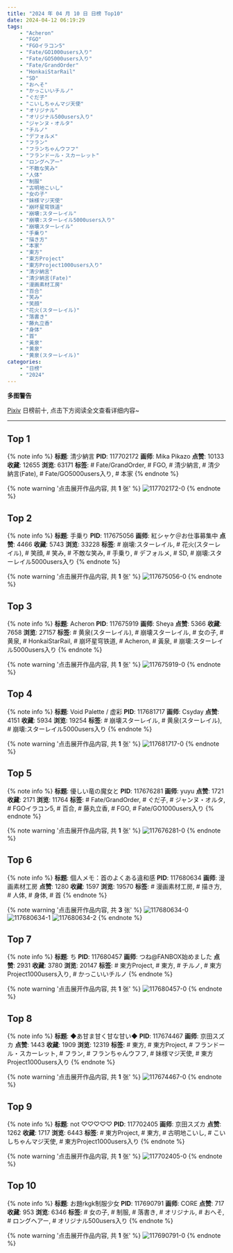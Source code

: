 ```yaml
---
title: "2024 年 04 月 10 日 日榜 Top10"
date: 2024-04-12 06:19:29
tags:
    - "Acheron"
    - "FGO"
    - "FGOイラコン5"
    - "Fate/GO1000users入り"
    - "Fate/GO5000users入り"
    - "Fate/GrandOrder"
    - "HonkaiStarRail"
    - "SD"
    - "おへそ"
    - "かっこいいチルノ"
    - "ぐだ子"
    - "こいしちゃんマジ天使"
    - "オリジナル"
    - "オリジナル500users入り"
    - "ジャンヌ・オルタ"
    - "チルノ"
    - "デフォルメ"
    - "フラン"
    - "フランちゃんウフフ"
    - "フランドール・スカーレット"
    - "ロングヘアー"
    - "不敵な笑み"
    - "人体"
    - "制服"
    - "古明地こいし"
    - "女の子"
    - "妹様マジ天使"
    - "崩坏星穹铁道"
    - "崩壊:スターレイル"
    - "崩壊:スターレイル5000users入り"
    - "崩壊スターレイル"
    - "手乗り"
    - "描き方"
    - "本家"
    - "東方"
    - "東方Project"
    - "東方Project1000users入り"
    - "清少納言"
    - "清少納言(Fate)"
    - "漫画素材工房"
    - "百合"
    - "笑み"
    - "笑顔"
    - "花火(スターレイル)"
    - "落書き"
    - "藤丸立香"
    - "身体"
    - "首"
    - "黃泉"
    - "黄泉"
    - "黄泉(スターレイル)"
categories:
    - "日榜"
    - "2024"
---
```


<i class="fa fa-triangle-exclamation"></i>**多图警告**<i class="fa fa-triangle-exclamation"></i>

[Pixiv](https://www.pixiv.net/) 日榜前十, 点击下方阅读全文查看详细内容~

<!-- more -->

---

## Top 1

{% note info %}
**标题**: 清少納言
**PID**: 117702172 **画师**: Mika Pikazo
**点赞**: 10133 **收藏**: 12655 **浏览**: 63171
**标签**: # Fate/GrandOrder, # FGO, # 清少納言, # 清少納言(Fate), # Fate/GO5000users入り, # 本家
{% endnote %}

{% note warning '点击展开作品内容, 共 **1** 张' %}
![117702172-0](https://i.pixiv.re/img-original/img/2024/04/10/00/00/28/117702172_p0.jpg)
{% endnote %}

## Top 2

{% note info %}
**标题**: 手乗り
**PID**: 117675056 **画师**: 紅シャケ＠お仕事募集中
**点赞**: 4466 **收藏**: 5743 **浏览**: 33228
**标签**: # 崩壊:スターレイル, # 花火(スターレイル), # 笑顔, # 笑み, # 不敵な笑み, # 手乗り, # デフォルメ, # SD, # 崩壊:スターレイル5000users入り
{% endnote %}

{% note warning '点击展开作品内容, 共 **1** 张' %}
![117675056-0](https://i.pixiv.re/img-original/img/2024/04/09/00/09/10/117675056_p0.jpg)
{% endnote %}

## Top 3

{% note info %}
**标题**: Acheron
**PID**: 117675919 **画师**: Sheya
**点赞**: 5366 **收藏**: 7658 **浏览**: 27157
**标签**: # 黄泉(スターレイル), # 崩壊スターレイル, # 女の子, # 黄泉, # HonkaiStarRail, # 崩坏星穹铁道, # Acheron, # 黃泉, # 崩壊:スターレイル5000users入り
{% endnote %}

{% note warning '点击展开作品内容, 共 **1** 张' %}
![117675919-0](https://i.pixiv.re/img-original/img/2024/04/09/00/34/31/117675919_p0.jpg)
{% endnote %}

## Top 4

{% note info %}
**标题**: Void Palette / 虚彩
**PID**: 117681717 **画师**: Csyday
**点赞**: 4151 **收藏**: 5934 **浏览**: 19254
**标签**: # 崩壊スターレイル, # 黄泉(スターレイル), # 崩壊:スターレイル5000users入り
{% endnote %}

{% note warning '点击展开作品内容, 共 **1** 张' %}
![117681717-0](https://i.pixiv.re/img-original/img/2024/04/09/07/30/03/117681717_p0.png)
{% endnote %}

## Top 5

{% note info %}
**标题**: 優しい竜の魔女と
**PID**: 117676281 **画师**: yuyu
**点赞**: 1721 **收藏**: 2171 **浏览**: 11764
**标签**: # Fate/GrandOrder, # ぐだ子, # ジャンヌ・オルタ, # FGOイラコン5, # 百合, # 藤丸立香, # FGO, # Fate/GO1000users入り
{% endnote %}

{% note warning '点击展开作品内容, 共 **1** 张' %}
![117676281-0](https://i.pixiv.re/img-original/img/2024/04/09/00/49/26/117676281_p0.png)
{% endnote %}

## Top 6

{% note info %}
**标题**: 個人メモ：首のよくある違和感
**PID**: 117680634 **画师**: 漫画素材工房
**点赞**: 1280 **收藏**: 1597 **浏览**: 19570
**标签**: # 漫画素材工房, # 描き方, # 人体, # 身体, # 首
{% endnote %}

{% note warning '点击展开作品内容, 共 **3** 张' %}
![117680634-0](https://i.pixiv.re/img-original/img/2024/04/09/06/00/10/117680634_p0.jpg)
![117680634-1](https://i.pixiv.re/img-original/img/2024/04/09/06/00/10/117680634_p1.jpg)
![117680634-2](https://i.pixiv.re/img-original/img/2024/04/09/06/00/10/117680634_p2.jpg)
{% endnote %}

## Top 7

{% note info %}
**标题**: ち
**PID**: 117680457 **画师**: つね@FANBOX始めました
**点赞**: 2931 **收藏**: 3780 **浏览**: 20147
**标签**: # 東方Project, # 東方, # チルノ, # 東方Project1000users入り, # かっこいいチルノ
{% endnote %}

{% note warning '点击展开作品内容, 共 **1** 张' %}
![117680457-0](https://i.pixiv.re/img-original/img/2024/04/09/05/46/59/117680457_p0.png)
{% endnote %}

## Top 8

{% note info %}
**标题**: ◆あ甘ま甘く甘な甘い◆
**PID**: 117674467 **画师**: 京田スズカ
**点赞**: 1443 **收藏**: 1909 **浏览**: 12319
**标签**: # 東方, # 東方Project, # フランドール・スカーレット, # フラン, # フランちゃんウフフ, # 妹様マジ天使, # 東方Project1000users入り
{% endnote %}

{% note warning '点击展开作品内容, 共 **1** 张' %}
![117674467-0](https://i.pixiv.re/img-original/img/2024/04/09/00/00/12/117674467_p0.jpg)
{% endnote %}

## Top 9

{% note info %}
**标题**: not ♡♡♡♡♡
**PID**: 117702405 **画师**: 京田スズカ
**点赞**: 1262 **收藏**: 1717 **浏览**: 6443
**标签**: # 東方Project, # 東方, # 古明地こいし, # こいしちゃんマジ天使, # 東方Project1000users入り
{% endnote %}

{% note warning '点击展开作品内容, 共 **1** 张' %}
![117702405-0](https://i.pixiv.re/img-original/img/2024/04/10/00/01/58/117702405_p0.jpg)
{% endnote %}

## Top 10

{% note info %}
**标题**: お題rkgk制服少女
**PID**: 117690791 **画师**: CORE
**点赞**: 717 **收藏**: 953 **浏览**: 6346
**标签**: # 女の子, # 制服, # 落書き, # オリジナル, # おへそ, # ロングヘアー, # オリジナル500users入り
{% endnote %}

{% note warning '点击展开作品内容, 共 **1** 张' %}
![117690791-0](https://i.pixiv.re/img-original/img/2024/04/09/17/47/50/117690791_p0.png)
{% endnote %}
